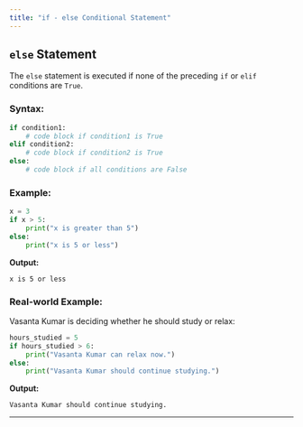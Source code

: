 ```yaml
---
title: "if - else Conditional Statement"
---
```


## `else` Statement

The `else` statement is executed if none of the preceding `if` or `elif` conditions are `True`.

### Syntax:
```python
if condition1:
    # code block if condition1 is True
elif condition2:
    # code block if condition2 is True
else:
    # code block if all conditions are False
```

### Example:
```python
x = 3
if x > 5:
    print("x is greater than 5")
else:
    print("x is 5 or less")
```

**Output:**
```
x is 5 or less
```

### Real-world Example:
Vasanta Kumar is deciding whether he should study or relax:
```python
hours_studied = 5
if hours_studied > 6:
    print("Vasanta Kumar can relax now.")
else:
    print("Vasanta Kumar should continue studying.")
```

**Output:**
```
Vasanta Kumar should continue studying.
```

---